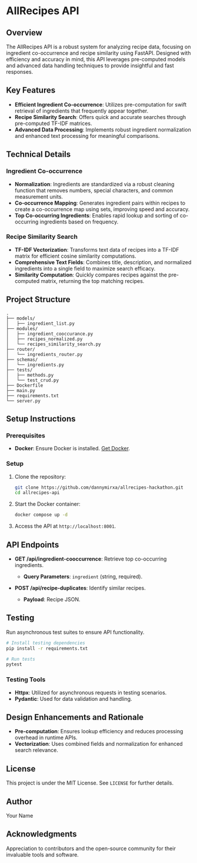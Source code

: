 # AllRecipes API

## Overview

The AllRecipes API is a robust system for analyzing recipe data, focusing on ingredient co-occurrence and recipe similarity using FastAPI. Designed with efficiency and accuracy in mind, this API leverages pre-computed models and advanced data handling techniques to provide insightful and fast responses.

## Key Features

- **Efficient Ingredient Co-occurrence**: Utilizes pre-computation for swift retrieval of ingredients that frequently appear together.
- **Recipe Similarity Search**: Offers quick and accurate searches through pre-computed TF-IDF matrices.
- **Advanced Data Processing**: Implements robust ingredient normalization and enhanced text processing for meaningful comparisons.

## Technical Details

### Ingredient Co-occurrence

- **Normalization**: Ingredients are standardized via a robust cleaning function that removes numbers, special characters, and common measurement units.
- **Co-occurrence Mapping**: Generates ingredient pairs within recipes to create a co-occurrence map using sets, improving speed and accuracy.
- **Top Co-occurring Ingredients**: Enables rapid lookup and sorting of co-occurring ingredients based on frequency.

### Recipe Similarity Search

- **TF-IDF Vectorization**: Transforms text data of recipes into a TF-IDF matrix for efficient cosine similarity computations.
- **Comprehensive Text Fields**: Combines title, description, and normalized ingredients into a single field to maximize search efficacy.
- **Similarity Computation**: Quickly compares recipes against the pre-computed matrix, returning the top matching recipes.

## Project Structure

```
.
├── models/
│   ├── ingredient_list.py
├── modules/
│   ├── ingredient_cooccurance.py
│   ├── recipes_normalized.py
│   └── recipes_similarity_search.py
├── router/
│   └── ingredients_router.py
├── schemas/
│   └── ingredients.py
├── tests/
│   ├── methods.py
│   └── test_crud.py
├── Dockerfile
├── main.py
├── requirements.txt
└── server.py
```

## Setup Instructions

### Prerequisites

- **Docker**: Ensure Docker is installed. [Get Docker](https://docs.docker.com/get-docker/).

### Setup

1. Clone the repository:
   ```bash
   git clone https://github.com/dannymirxa/allrecipes-hackathon.git
   cd allrecipes-api
   ```

2. Start the Docker container:
   ```bash
   docker compose up -d
   ```

3. Access the API at `http://localhost:8001`.

## API Endpoints

- **GET /api/ingredient-cooccurrence**: Retrieve top co-occurring ingredients.
  - **Query Parameters**: `ingredient` (string, required).

- **POST /api/recipe-duplicates**: Identify similar recipes.
  - **Payload**: Recipe JSON.

## Testing

Run asynchronous test suites to ensure API functionality.

```bash
# Install testing dependencies
pip install -r requirements.txt

# Run tests
pytest
```

### Testing Tools
- **Httpx**: Utilized for asynchronous requests in testing scenarios.
- **Pydantic**: Used for data validation and handling.

## Design Enhancements and Rationale

- **Pre-computation**: Ensures lookup efficiency and reduces processing overhead in runtime APIs.
- **Vectorization**: Uses combined fields and normalization for enhanced search relevance.

## License

This project is under the MIT License. See `LICENSE` for further details.

## Author

Your Name

## Acknowledgments

Appreciation to contributors and the open-source community for their invaluable tools and software.
